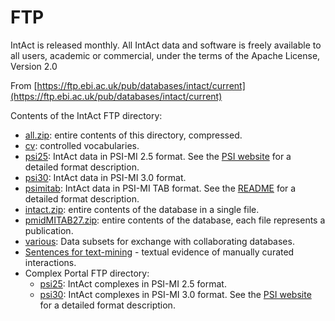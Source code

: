 # FTP

IntAct is released monthly. All IntAct data and software is freely available to all users, academic or commercial, under the terms of the Apache License, Version 2.0

From [https://ftp.ebi.ac.uk/pub/databases/intact/current](https://ftp.ebi.ac.uk/pub/databases/intact/current)

Contents of the IntAct FTP directory:

* [all.zip](https://ftp.ebi.ac.uk/pub/databases/intact/current/all.zip): entire contents of this directory, compressed.
* [cv](https://ftp.ebi.ac.uk/pub/databases/intact/current/cv): controlled vocabularies.
* [psi25](https://ftp.ebi.ac.uk/pub/databases/intact/current/psi25): IntAct data in PSI-MI 2.5 format. See the [PSI website](http://psidev.sourceforge.net/mi/rel25) for a detailed format description.
* [psi30](https://ftp.ebi.ac.uk/pub/databases/intact/current/psi30): IntAct data in PSI-MI 3.0 format.
* [psimitab](https://ftp.ebi.ac.uk/pub/databases/intact/current/psimitab): IntAct data in PSI-MI TAB format. See the [README](https://ftp.ebi.ac.uk/pub/databases/intact/current/psimitab/README) for a detailed format description.
* [intact.zip](https://ftp.ebi.ac.uk/pub/databases/intact/current/psimitab/intact.zip): entire contents of the database in a single file.
* [pmidMITAB27.zip](https://ftp.ebi.ac.uk/pub/databases/intact/current/psimitab/pmidMITAB27.zip): entire contents of the database, each file represents a publication.
* [various](https://ftp.ebi.ac.uk/pub/databases/intact/current/various): Data subsets for exchange with collaborating databases.
* [Sentences for text-mining](https://ftp.ebi.ac.uk/pub/databases/intact/current/various/data-mining) - textual evidence of manually curated interactions.
* Complex Portal FTP directory:
  * [psi25](https://ftp.ebi.ac.uk/pub/databases/intact/complex/current/psi25): IntAct complexes in PSI-MI 2.5 format.
  * [psi30](https://ftp.ebi.ac.uk/pub/databases/intact/complex/current/psi30): IntAct complexes in PSI-MI 3.0 format. See the [PSI website](http://www.psidev.info/mif) for a detailed format description.

